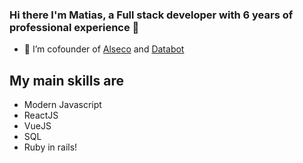 ### Hi there I'm Matias, a Full stack developer with 6 years of professional experience 👋

- 🔭 I’m cofounder of [Alseco](https://alseco.cl/) and [Databot](https://databot.cl/)

## My main skills are  
- Modern Javascript
- ReactJS
- VueJS
- SQL
- Ruby in rails!

<!--
**Matiasruizr/matiasruizr** is a ✨ _special_ ✨ repository because its `README.md` (this file) appears on your GitHub profile.

Here are some ideas to get you started:

- 🔭 I’m currently working on ...
- 🌱 I’m currently learning ...
- 👯 I’m looking to collaborate on ...
- 🤔 I’m looking for help with ...
- 💬 Ask me about ...
- 📫 How to reach me: ...
- 😄 Pronouns: ...
- ⚡ Fun fact: ...
-->
